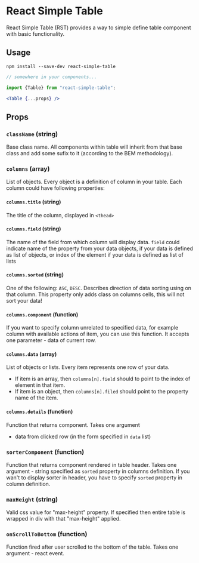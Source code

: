 # React Simple Table

React Simple Table (RST) provides a way to simple define table component
with basic functionality.

## Usage

```
npm install --save-dev react-simple-table
```

```jsx
// somewhere in your components...

import {Table} from "react-simple-table";

<Table {...props} />
```

## Props

### `className` (string) 
Base class name. All components within table will inherit from that
base class and add some sufix to it (according to the BEM methodology).

### `columns` (array) 
List of objects. Every object is a definition of column in your table.
Each column could have following properties:

#### `columns.title` (string) 
The title of the column, displayed in `<thead>`
#### `columns.field` (string) 
The name of the field from which column will display
data. `field` could indicate name of the property from your data objects, 
if your data is defined as list of objects, or index of the element if 
your data is defined as list of lists
#### `columns.sorted` (string) 
One of the following: `ASC`, `DESC`. Describes direction
of data sorting using on that column. This property only adds class on
columns cells, this will not sort your data!
#### `columns.component` (function) 
If you want to specify column unrelated to
specified data, for example column with available actions of item, 
you can use this function. It accepts one parameter - data of current row.
#### `columns.data` (array) 
List of objects or lists. Every item represents one row
of your data. 
* If item is an array, then `columns[n].field` should to point to the
index of element in that item. 
* If item is an object, then `columns[n].filed` should point to the 
property name of the item.
#### `columns.details` (function) 
Function that returns component. Takes one argument
- data from clicked row (in the form specified in `data` list)
### `sorterComponent` (function) 
Function that returns component rendered
in table header. Takes one argument - string specified as `sorted` property
in columns definition. If you wan't to display sorter in header, you have to
specify `sorted` property in column definition.
### `maxHeight` (string) 
Valid css value for "max-height" property. If
specified then entire table is wrapped in div with that "max-height" applied.
### `onScrollToBottom` (function) 
Function fired after user scrolled to the bottom of the table. 
Takes one argument - react event.